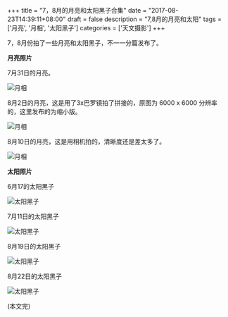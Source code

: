 +++
title = "7，8月的月亮和太阳黑子合集"
date = "2017-08-23T14:39:11+08:00"
draft = false
description = "7,8月的月亮和太阳"
tags = ['月亮', '月相', '太阳黑子']
categories = ['天文摄影']
+++

7，8月份拍了一些月亮和太阳黑子，不一一分篇发布了。

<!--more-->

**月亮照片**

7月31日的月亮。

![月相](/images/moon_phase_170731.jpg)

8月2日的月亮，这是用了3x巴罗镜拍了拼接的，原图为 6000 x 6000 分辨率的，这里发布的为缩小版。

![月相](/images/moon_phase_170802.jpg)

8月10日的月亮，这是用相机拍的，清晰度还是差太多了。

![月相](/images/moon_phase_170810.jpg)

**太阳照片**

6月17的太阳黑子

![太阳黑子](/images/sunspots_170617.jpg)

7月11日的太阳黑子

![太阳黑子](/images/sunspots_170711.jpg)

8月19日的太阳黑子

![太阳黑子](/images/sunspots_170819.jpg)

8月22日的太阳黑子

![太阳黑子](/images/sunspots_170822.jpg)

(本文完)
